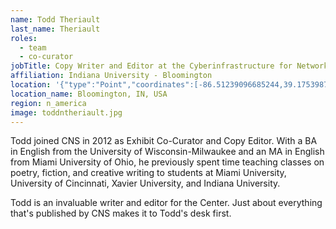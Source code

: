 ```yaml
---
name: Todd Theriault
last_name: Theriault
roles:
  - team
  - co-curator
jobTitle: Copy Writer and Editor at the Cyberinfrastructure for Network Science Center
affiliation: Indiana University - Bloomington
location: '{"type":"Point","coordinates":[-86.51239096685244,39.17539877656838]}'
location_name: Bloomington, IN, USA
region: n_america
image: toddntheriault.jpg
---
```

Todd joined CNS in 2012 as Exhibit Co-Curator and Copy Editor. With a BA in English from the University of Wisconsin-Milwaukee and an MA in English from Miami University of Ohio, he previously spent time teaching classes on poetry, fiction, and creative writing to students at Miami University, University of Cincinnati, Xavier University, and Indiana University.

Todd is an invaluable writer and editor for the Center. Just about everything that's published by CNS makes it to Todd's desk first.